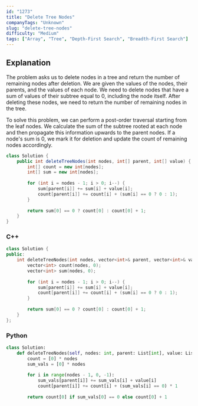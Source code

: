 ```yaml
---
id: "1273"
title: "Delete Tree Nodes"
companyTags: "Unknown"
slug: "delete-tree-nodes"
difficulty: "Medium"
tags: ["Array", "Tree", "Depth-First Search", "Breadth-First Search"]
---
```


## Explanation

The problem asks us to delete nodes in a tree and return the number of remaining nodes after deletion. We are given the values of the nodes, their parents, and the values of each node. We need to delete nodes that have a sum of values of their subtree equal to 0, including the node itself. After deleting these nodes, we need to return the number of remaining nodes in the tree.

To solve this problem, we can perform a post-order traversal starting from the leaf nodes. We calculate the sum of the subtree rooted at each node and then propagate this information upwards to the parent nodes. If a node's sum is 0, we mark it for deletion and update the count of remaining nodes accordingly.

```java
class Solution {
    public int deleteTreeNodes(int nodes, int[] parent, int[] value) {
        int[] count = new int[nodes];
        int[] sum = new int[nodes];
        
        for (int i = nodes - 1; i > 0; i--) {
            sum[parent[i]] += sum[i] + value[i];
            count[parent[i]] += count[i] + (sum[i] == 0 ? 0 : 1);
        }
        
        return sum[0] == 0 ? count[0] : count[0] + 1;
    }
}
```

### C++

```cpp
class Solution {
public:
    int deleteTreeNodes(int nodes, vector<int>& parent, vector<int>& value) {
        vector<int> count(nodes, 0);
        vector<int> sum(nodes, 0);
        
        for (int i = nodes - 1; i > 0; i--) {
            sum[parent[i]] += sum[i] + value[i];
            count[parent[i]] += count[i] + (sum[i] == 0 ? 0 : 1);
        }
        
        return sum[0] == 0 ? count[0] : count[0] + 1;
    }
};
```

### Python

```python
class Solution:
    def deleteTreeNodes(self, nodes: int, parent: List[int], value: List[int]) -> int:
        count = [0] * nodes
        sum_vals = [0] * nodes
        
        for i in range(nodes - 1, 0, -1):
            sum_vals[parent[i]] += sum_vals[i] + value[i]
            count[parent[i]] += count[i] + (sum_vals[i] == 0) * 1
        
        return count[0] if sum_vals[0] == 0 else count[0] + 1
```